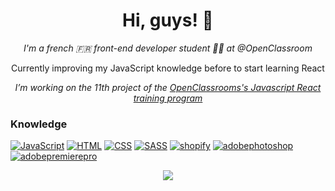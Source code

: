 <h1 align="center">Hi, guys! 👋</h1>

<!--<p align="center">
    <b>Welcome to my page!</b>
</p>-->
<p align="center">
    <i>
        I'm a french 🇫🇷 front-end developer student 👨‍🎓 at @OpenClassroom
    </i>
</p>
<p align="center">
        Currently improving my JavaScript knowledge before to start learning React
    </i>
</p>
<p align="center">
    <i>
I’m  working on the 11th project of the <a href="https://openclassrooms.com/en/paths/516-developpeur-dapplication-javascript-react">OpenClassrooms's Javascript React training program</a>
   </i>
</p>

       
### Knowledge

[![JavaScript](https://img.shields.io/badge/javascript-black?style=for-the-badge&logo=javascript)](https://github.com/olafswan)
[![HTML](https://img.shields.io/badge/html5-black?style=for-the-badge&logo=html5)](https://github.com/olafswan)
[![CSS](https://img.shields.io/badge/css3-black?style=for-the-badge&logo=css3)](https://github.com/olafswan)
[![SASS](https://img.shields.io/badge/sass-black?style=for-the-badge&logo=sass)](https://github.com/olafswan)
[![shopify](https://img.shields.io/badge/shopify-black?style=for-the-badge&logo=shopify)](https://github.com/olafswan)
[![adobephotoshop](https://img.shields.io/badge/adobephotoshop-black?style=for-the-badge&logo=adobephotoshop)](https://github.com/olafswan)
[![adobepremierepro](https://img.shields.io/badge/adobepremierepro-black?style=for-the-badge&logo=adobepremierepro)](https://github.com/olafswan)
        
        
        

        
  <p align="center">          
  <a href="https://github.com/antonkomarev/github-profile-views-counter"> 
  <img src="https://komarev.com/ghpvc/?username=olafswan&color=45d390" />  
  </a>
  </p>


        
<!--
**olafswan/olafswan** is a ✨ _special_ ✨ repository because its `README.md` (this file) appears on your GitHub profile.

Here are some ideas to get you started:

- 🔭 I’m currently working on ...
- 🌱 I’m currently learning ...
- 👯 I’m looking to collaborate on ...
- 🤔 I’m looking for help with ...
- 💬 Ask me about ...
- 📫 How to reach me: ...
- 😄 Pronouns: ...
- ⚡ Fun fact: ...
-->
